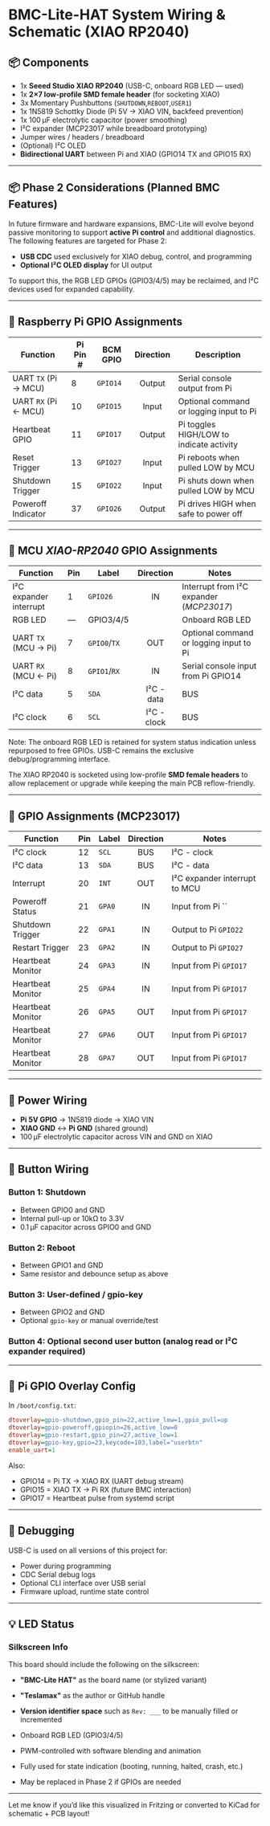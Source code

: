 # BMC-Lite-HAT System Wiring & Schematic (XIAO RP2040)

## 📦 Components

- 1x **Seeed Studio XIAO RP2040** (USB-C, onboard RGB LED — used)
- 1x **2×7 low-profile SMD female header** (for socketing XIAO)
- 3x Momentary Pushbuttons (`SHUTDOWN`,`REBOOT`,`USER1`)
- 1x 1N5819 Schottky Diode (Pi 5V → XIAO VIN, backfeed prevention)
- 1x 100 µF electrolytic capacitor (power smoothing)
- I²C expander (MCP23017 while breadboard prototyping)
- Jumper wires / headers / breadboard
- (Optional) I²C OLED
- **Bidirectional UART** between Pi and XIAO (GPIO14 TX and GPIO15 RX)

---

## 📦 Phase 2 Considerations (Planned BMC Features)

In future firmware and hardware expansions, BMC-Lite will evolve beyond passive monitoring to support **active Pi control** and additional diagnostics. The following features are targeted for Phase 2:

- **USB CDC** used exclusively for XIAO debug, control, and programming
- **Optional I²C OLED display** for UI output

To support this, the RGB LED GPIOs (GPIO3/4/5) may be reclaimed, and I²C devices used for expanded capability.

---

## 🧭 Raspberry Pi GPIO Assignments

| Function            | Pi Pin # | BCM GPIO | Direction | Description                                  |
|---------------------|----------|----------|:---------:|----------------------------------------------|
| UART `TX` (Pi → MCU)  | 8        | `GPIO14`   | Output    | Serial console output from Pi                |
| UART `RX` (Pi ← MCU)  | 10       | `GPIO15`   | Input     | Optional command or logging input to Pi      |
| Heartbeat GPIO      | 11       | `GPIO17`   | Output    | Pi toggles HIGH/LOW to indicate activity     |
| Reset Trigger       | 13       | `GPIO27`   | Input     | Pi reboots when pulled LOW by MCU            |
| Shutdown Trigger    | 15       | `GPIO22`   | Input     | Pi shuts down when pulled LOW by MCU         |
| Poweroff Indicator  | 37       | `GPIO26`   | Output    | Pi drives HIGH when safe to power off        |

---

## 🧭 MCU *XIAO-RP2040* GPIO Assignments

| Function            | Pin | Label | Direction | Notes                             |
|---------------------|----------|-------------|:---:|-----------------------------------|
| I²C expander interrupt | 1 | `GPIO26` | IN |  Interrupt from I²C expander (*MCP23017*) |
| RGB LED             | —        | GPIO3/4/5   |   | Onboard RGB LED |
| UART `TX` (MCU → Pi)     | 7        | `GPIO0`/`TX`      | OUT | Optional command or logging input to Pi   |
| UART `RX` (MCU ← Pi)     | 8       | `GPIO1`/`RX`      | IN | Serial console input from Pi GPIO14       |
| I²C data | 5 | `SDA` | I²C - data | BUS | I²C data |
| I²C clock | 6 | `SCL` | I²C - clock | BUS | I²C clock |

Note: The onboard RGB LED is retained for system status indication unless repurposed to free GPIOs. USB-C remains the exclusive debug/programming interface.

The XIAO RP2040 is socketed using low-profile **SMD female headers** to allow replacement or upgrade while keeping the main PCB reflow-friendly.

---

## 🧭 GPIO Assignments (MCP23017)

| Function            | Pin      | Label       | Direction | Notes                             |
|---------------------|----------|-------------|:---:|-----------------------------------|
| I²C clock           | 12       | `SCL`       | BUS | I²C - clock |
| I²C data            | 13       | `SDA`       | BUS | I²C - data |
| Interrupt           | 20       | `INT`       | OUT | I²C expander interrupt to MCU |
| Poweroff Status     | 21       | `GPA0`      | IN | Input from Pi ``            |
| Shutdown Trigger    | 22       | `GPA1`      | IN |  Output to Pi `GPIO22`            |
| Restart Trigger     | 23       | `GPA2`      | IN |  Output to Pi `GPIO27`            |
| Heartbeat Monitor   | 24       | `GPA3`      | IN | Input from Pi `GPIO17`            |
| Heartbeat Monitor   | 25       | `GPA4`      | IN | Input from Pi `GPIO17`            |
| Heartbeat Monitor   | 26       | `GPA5`      | OUT | Input from Pi `GPIO17`            |
| Heartbeat Monitor   | 27       | `GPA6`      | OUT | Input from Pi `GPIO17`            |
| Heartbeat Monitor   | 28       | `GPA7`      | OUT | Input from Pi `GPIO17`            |

---

## 🔌 Power Wiring

- **Pi 5V GPIO** → 1N5819 diode → XIAO VIN
- **XIAO GND** ↔ **Pi GND** (shared ground)
- 100 µF electrolytic capacitor across VIN and GND on XIAO

---

## 🔘 Button Wiring

### Button 1: Shutdown
- Between GPIO0 and GND
- Internal pull-up or 10kΩ to 3.3V
- 0.1 µF capacitor across GPIO0 and GND

### Button 2: Reboot
- Between GPIO1 and GND
- Same resistor and debounce setup as above

### Button 3: User-defined / gpio-key
- Between GPIO2 and GND
- Optional `gpio-key` or manual override/test

### Button 4: Optional second user button (analog read or I²C expander required)

---

## 🔁 Pi GPIO Overlay Config

In `/boot/config.txt`:

```ini
dtoverlay=gpio-shutdown,gpio_pin=22,active_low=1,gpio_pull=up
dtoverlay=gpio-poweroff,gpiopin=26,active_low=0
dtoverlay=gpio-restart,gpio_pin=27,active_low=1
dtoverlay=gpio-key,gpio=23,keycode=103,label="userbtn"
enable_uart=1
```

Also:
- GPIO14 = Pi TX → XIAO RX (UART debug stream)
- GPIO15 = XIAO TX → Pi RX (future BMC interaction)
- GPIO17 = Heartbeat pulse from systemd script

---

## 🧪 Debugging

USB-C is used on all versions of this project for:
- Power during programming
- CDC Serial debug logs
- Optional CLI interface over USB serial
- Firmware upload, runtime state control

---

## 💡 LED Status

### Silkscreen Info
This board should include the following on the silkscreen:
- **"BMC-Lite HAT"** as the board name (or stylized variant)
- **"Teslamax"** as the author or GitHub handle
- **Version identifier space** such as `Rev: ___` to be manually filled or incremented


- Onboard RGB LED (GPIO3/4/5)
- PWM-controlled with software blending and animation
- Fully used for state indication (booting, running, halted, crash, etc.)
- May be replaced in Phase 2 if GPIOs are needed

---

Let me know if you’d like this visualized in Fritzing or converted to KiCad for schematic + PCB layout!

